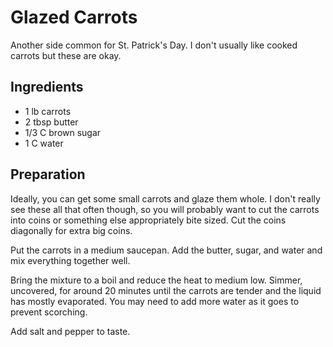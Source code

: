 # Glazed Carrots

Another side common for St. Patrick's Day.  I don't usually like cooked
carrots but these are okay.

## Ingredients

 * 1 lb carrots
 * 2 tbsp butter
 * 1/3 C brown sugar
 * 1 C water

## Preparation

Ideally, you can get some small carrots and glaze them whole.  I don't
really see these all that often though, so you will probably want to cut
the carrots into coins or something else appropriately bite sized.  Cut
the coins diagonally for extra big coins.

Put the carrots in a medium saucepan.  Add the butter, sugar, and water
and mix everything together well.

Bring the mixture to a boil and reduce the heat to medium low.  Simmer,
uncovered, for around 20 minutes until the carrots are tender and the
liquid has mostly evaporated.  You may need to add more water as it goes
to prevent scorching.

Add salt and pepper to taste.
